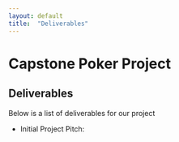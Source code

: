 ```yaml
---
layout: default
title:  "Deliverables"
---
```


# Capstone Poker Project

## Deliverables

Below is a list of deliverables for our project

- Initial Project Pitch:
    
